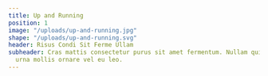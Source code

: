 ```yaml
---
title: Up and Running
position: 1
image: "/uploads/up-and-running.jpg"
shape: "/uploads/up-and-running.svg"
header: Risus Condi Sit Ferme Ullam
subheader: Cras mattis consectetur purus sit amet fermentum. Nullam quis risus eget
  urna mollis ornare vel eu leo.
---
```


